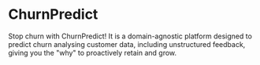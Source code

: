 # ChurnPredict
Stop churn with ChurnPredict! It is a domain-agnostic platform designed to predict churn analysing customer data, including unstructured feedback, giving you the "why" to proactively retain and grow.
